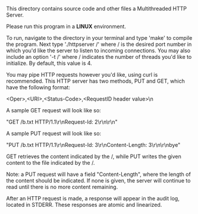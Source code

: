 This directory contains source code and other files a Multithreaded HTTP Server.

Please run this program in a **LINUX** environment. 

To run, navigate to the directory in your terminal and type 'make' to compile the program. Next type './httpserver /<port/>' where /<port/> is the desired port number in which you'd like the server to listen to incoming connections. You may also include an option '-t /<threads/>' where /<threads/> indicates the number of threads you'd like to initialize. By default, this value is 4. 

You may pipe HTTP requests however you'd like, using curl is recommended. This HTTP server has two methods, PUT and GET, which have the following format:

\<Oper\>,\<URI\>,\<Status-Code\>,\<RequestID header value\>\n

A sample GET request will look like so:

"GET /b.txt HTTP/1.1\r\nRequest-Id: 2\r\n\r\n"

A sample PUT request will look like so:

"PUT /b.txt HTTP/1.1\r\nRequest-Id: 3\r\nContent-Length: 3\r\n\r\nbye"

GET retrieves the content indicated by the /<URI/>, while PUT writes the given content to the file indicated by the /<URI/>.

Note: a PUT request will have a field "Content-Length", where the length of the content should be indicated. If none is given, the server will continue to read until there is no more content remaining. 

After an HTTP request is made, a response will appear in the audit log, located in STDERR. These responses are atomic and linearized. 
